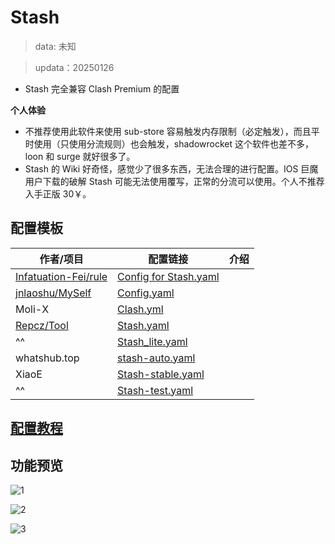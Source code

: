# Stash
> data: 未知

> updata：20250126
- Stash 完全兼容 Clash Premium 的配置

**个人体验**
- 不推荐使用此软件来使用 sub-store 容易触发内存限制（必定触发），而且平时使用（只使用分流规则）也会触发，shadowrocket 这个软件也差不多，loon 和 surge 就好很多了。
- Stash 的 Wiki 好奇怪，感觉少了很多东西，无法合理的进行配置。IOS 巨魔用户下载的破解 Stash 可能无法使用覆写，正常的分流可以使用。个人不推荐入手正版 30￥。

## 配置模板

| 作者/项目                                                           | 配置链接                                                                                                                                            | 介绍  |
| --------------------------------------------------------------- | ----------------------------------------------------------------------------------------------------------------------------------------------- | --- |
| [Infatuation-Fei/rule](https://github.com/Infatuation-Fei/rule) | [Config for Stash.yaml](https://github.com/Infatuation-Fei/rule/blob/main/Stash/%E9%85%8D%E7%BD%AE%E6%A8%A1%E6%9D%BF/Config%20for%20Stash.yaml) |     |
| [jnlaoshu/MySelf](https://github.com/jnlaoshu/MySelf)           | [Config.yaml](https://raw.githubusercontent.com/jnlaoshu/MySelf/refs/heads/main/Stash/Config.yaml)                                              |     |
| Moli-X                                                          | [Clash.yml](https://raw.githubusercontent.com/Moli-X/Resources/main/Clash/Clash.yml)                                                            |     |
| [Repcz/Tool](https://github.com/Repcz/Tool)                     | [Stash.yaml](https://raw.githubusercontent.com/Repcz/Tool/refs/heads/X/Stash/Stash.yaml)                                                        |     |
| ^^                                                              | [Stash_lite.yaml](https://raw.githubusercontent.com/Repcz/Tool/refs/heads/X/Stash/Stash_lite.yaml)                                              |     |
| whatshub.top                                                    | [stash-auto.yaml](https://whatshub.top/config/stash-auto.yaml)                                                                                  |     |
| XiaoE                                                           | [Stash-stable.yaml](https://raw.githubusercontent.com/LaolunsiG/PCR/refs/heads/main/Config_File/Stash/Stash-stable.yaml)                        |     |
| ^^                                                              | [Stash-test.yaml](https://raw.githubusercontent.com/LaolunsiG/PCR/refs/heads/main/Config_File/Stash/Stash-test.yaml)                            |     |

## [配置教程](https://github.com/LaolunsiG/PCR/blob/main/Config_File/Stash/Stash%20%E9%85%8D%E7%BD%AE%E6%95%99%E7%A8%8B%E5%92%8C%E9%85%8D%E7%BD%AE%E6%A8%A1%E6%9D%BF.md)

## 功能预览
![1](https://github.com/LaolunsiG/PCR/blob/main/Config_File/Stash/Picture/1.jpg?raw=true)

![2](https://github.com/LaolunsiG/PCR/blob/main/Config_File/Stash/Picture/2.jpg?raw=true)

![3](https://github.com/LaolunsiG/PCR/blob/main/Config_File/Stash/Picture/3.jpg?raw=true)


